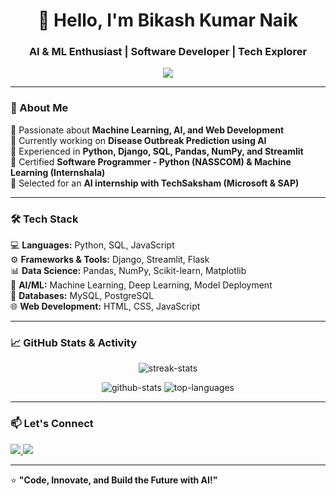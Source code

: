 <h1 align="center">👋 Hello, I'm Bikash Kumar Naik</h1>
<h3 align="center">AI & ML Enthusiast | Software Developer | Tech Explorer</h3>

<p align="center">
  <img src="https://readme-typing-svg.herokuapp.com?font=JetBrains+Mono&duration=4000&color=00C8FF&center=true&vCenter=true&width=500&lines=Machine+Learning+%7C+AI+%7C+Data+Science;Full-Stack+Web+Development;Python+%7C+Django+%7C+SQL+%7C+JavaScript;Always+learning+and+exploring+new+technologies!" />
</p>

---

### 🚀 About Me
🔹 Passionate about **Machine Learning, AI, and Web Development**  
🔹 Currently working on **Disease Outbreak Prediction using AI**  
🔹 Experienced in **Python, Django, SQL, Pandas, NumPy, and Streamlit**  
🔹 Certified **Software Programmer - Python (NASSCOM) & Machine Learning (Internshala)**  
🔹 Selected for an **AI internship with TechSaksham (Microsoft & SAP)**  

---

### 🛠️ Tech Stack
💻 **Languages:** Python, SQL, JavaScript  
⚙ **Frameworks & Tools:** Django, Streamlit, Flask  
📊 **Data Science:** Pandas, NumPy, Scikit-learn, Matplotlib  
🧠 **AI/ML:** Machine Learning, Deep Learning, Model Deployment  
💾 **Databases:** MySQL, PostgreSQL  
🌐 **Web Development:** HTML, CSS, JavaScript  

---

### 📈 GitHub Stats & Activity  
<p align="center">
  <img src="https://github-readme-streak-stats.herokuapp.com/?user=Bikash-Kumar-Naik&theme=algolia" alt="streak-stats" />
</p>
<p align="center">
  <img src="https://github-readme-stats.vercel.app/api?username=Bikash-Kumar-Naik&show_icons=true&theme=algolia&count_private=true" alt="github-stats" />
  <img src="https://github-readme-stats.vercel.app/api/top-langs/?username=Bikash-Kumar-Naik&layout=compact&theme=algolia" alt="top-languages" />
</p>

---

### 📫 Let's Connect  
<p align="left">
<a href="[https://linkedin.com/in/your-linkedin-url](https://www.linkedin.com/in/bikashkuamrnaik/)" target="_blank">
  <img src="https://img.shields.io/badge/LinkedIn-BikashKumarNaik-blue?style=flat&logo=linkedin" />
</a>
<a href="[https://github.com/Bikash-Kumar-Naik](https://github.com/bikash-kumar-dev)" target="_blank">
  <img src="https://img.shields.io/badge/GitHub-Bikash--Kumar--Naik-black?style=flat&logo=github" />
</a>
</p>

---

⭐ **"Code, Innovate, and Build the Future with AI!"**  
